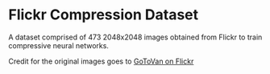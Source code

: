 # Flickr Compression Dataset
A dataset comprised of 473 2048x2048 images obtained from Flickr to train compressive neural networks.

Credit for the original images goes to [GoToVan on Flickr](https://www.flickr.com/photos/gotovan)

